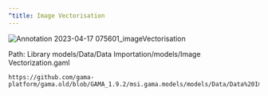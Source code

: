 ```yaml
---
^title: Image Vectorisation
---
```


![Annotation 2023-04-17 075601_imageVectorisation](https://user-images.githubusercontent.com/4437331/232398373-c9179879-d7c0-40be-888a-9673b35c6d3f.png)

Path: Library models/Data/Data Importation/models/Image Vectorization.gaml

```gaml reference
https://github.com/gama-platform/gama.old/blob/GAMA_1.9.2/msi.gama.models/models/Data/Data%20Importation/models/Image%20vectorization.gaml
```


